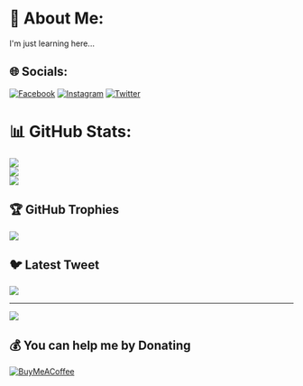 # 💫 About Me:
I'm just learning here...


## 🌐 Socials:
[![Facebook](https://img.shields.io/badge/Facebook-%231877F2.svg?logo=Facebook&logoColor=white)](https://facebook.com/irigardnerus) [![Instagram](https://img.shields.io/badge/Instagram-%23E4405F.svg?logo=Instagram&logoColor=white)](https://instagram.com/surren.sr_) [![Twitter](https://img.shields.io/badge/Twitter-%231DA1F2.svg?logo=Twitter&logoColor=white)](https://twitter.com/surrendra09) 
# 📊 GitHub Stats:
![](https://github-readme-stats.vercel.app/api?username=surrendra45&theme=dark&hide_border=false&include_all_commits=false&count_private=false)<br/>
![](https://github-readme-streak-stats.herokuapp.com/?user=surrendra45&theme=dark&hide_border=false)<br/>
![](https://github-readme-stats.vercel.app/api/top-langs/?username=surrendra45&theme=dark&hide_border=false&include_all_commits=false&count_private=false&layout=compact)

## 🏆 GitHub Trophies
![](https://github-profile-trophy.vercel.app/?username=surrendra45&theme=radical&no-frame=true&no-bg=true&margin-w=4)

## 🐦 Latest Tweet
[![](https://gtce.itsvg.in/api?username=surrendra09)](https://github.com/VishwaGauravIn/github-twitter-card-embed)

---
[![](https://visitcount.itsvg.in/api?id=surrendra45&icon=0&color=0)](https://visitcount.itsvg.in)

  ## 💰 You can help me by Donating
  [![BuyMeACoffee](https://img.shields.io/badge/Buy%20Me%20a%20Coffee-ffdd00?style=for-the-badge&logo=buy-me-a-coffee&logoColor=black)](https://buymeacoffee.com/surren45) 
